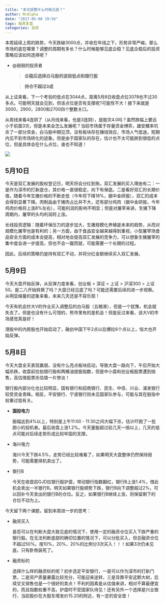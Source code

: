 ```yaml
---
title: "本次调整什么时候见底？"
author: MrAlpha
date: "2017-05-08 19:56"
tags: 每周复盘
categories: 投资
---
```


本周延续上周的跌势，今天跌破3000点，并收在年线之下，形势非常严峻。那么市场的底在哪里？调整的周期有多长？什么时候能够见底企稳？见底企稳后的投资策略应该如何选择呢？

- @弱弱的投资者

  > **企稳后选择白马股的波段低点和银行股**

  > **持仓不超过3成**

从上证来看，下一个考验的低点在3044点，距离5月8日收盘点位3078也不过30多点。可能明天就会见到，但该点位是否有支撑呢?可能性不大！接下来就是3000，2900，2800和2700四个整数关口。

从周线来看4连阴了（从月线来看，也是3连阴），是股灾4.0吗？虽然跌幅上要远小于前面3次，但是未来会怎么发展呢？当前市场属于存量资金博弈，雄安概率坑杀了一部分资金，白马股中期见顶，没有板块存在赚钱效应，市场人气低迷。短期内见不到市场转化的迹象。但是由于国家队的存在，估计也不太可能跌到很低的点位，但是具体会在什么点位，谁也不知道！

![](http://netimages.oss-cn-beijing.aliyuncs.com/2017-05-08_21-58-35.png)

## 5月10日

今天是双汇发展的股权登记日，明天将会分红到账。双汇发展的买入理由有二：一是作为深市的打新底仓，其价格一直很稳定，向下有保底。二是看好双汇的长期价值，随着今年生猪价格的不断走低（今年将下降18%，据中金研报），双汇的成本会得到显著下降。肉制品由于猪肉占比并不大，还有部分鸡肉（据中金研报，今年鸡肉价格将上涨8%左右），可能利润的影响不明显；但是对屠宰来讲，生猪下降周期内，屠宰的头均利润将上涨。

长线投资逻辑：随着环保压力的逐步加大，生猪规模化养殖是未来的趋势，从而对规模化屠宰也是有利的；另一方面，由于食品安全越来越得到重视，小型屠宰场食品安全方面的成本会提高，相对地会提高双汇发展的竞争力，可以想象生猪屠宰的集中度会进一步提高，但也不会一蹴而就，可能需要一个长期的过程。

因此，后续的策略仍是持有双汇不动，并将分红金额继续买入双汇发展。

## 5月9日

今天大盘开始反弹，从反弹力度来看，创业板 > 深证 > 上证 > 沪深300 > 上证50。是二八开始转换了吗？大盘已经见底了吗？可能还需要后续的进一步观察。从明显缩量的迹象来看，未来几天还是不容乐观！

今天有机会抄大V的作业买入调整后的白马股（五粮液），但是一个犹豫，机会就失去了。但是也没有什么可惜的，熊市里有的是机会！但是反过来看，该大V的市场感觉真是好！

港股中的内房股也开始启动了，融创中国下午2点以后爆拉6个点以上，恒大也开始反弹。

## 5月8日

今天大盘全天表现羸弱，没有什么亮点板块启动，导致大盘一路向下，午后开始大幅杀跌，收盘前拉抬银行股和两桶油提振指数，但是中小盘和创业板股票遭到抛售，高估值股票杀估值一片惨淡！

银行股内部分化也比较明显，国有银行和招商银行、民生、中信、兴业、浦发银行较受资金青睐。相反，平安银行、宁波银行则未见国家队参与，可能与其在股指中权重过低有关。

- **国投电力**

  振幅达到4%以上，特别是上午11:00 - 11:30之间大幅下杀，估计吓跑了一批胆小的投机者。最后收盘上涨1.2%。今天量能超过前几天一倍以上，几天的低点可能对后续走势形成比较牢固的支撑。

- 海兴电力

  海兴今天下跌4.5%，走势已经比较难看了，如果明天大盘整体仍然保持弱势，可能需要择机卖出了。

- 银行B

  今天在收盘前GJD拉银行股护盘，带动银行指数翻红，银行B上涨1.4%，借此机会卖出一半银行B。明天如果银行股顺势下跌，银行B向下调整超过2%，可以回补今天卖出的银行B的仓位。反之，如果银行B继续上涨，则保留剩下的仓位不动为上。

今天留下两个课题，留到本周进一步的思考：

- 融资买入

  是否可以在判断大盘大致见底的情况下，使用一定的融资仓位买入下跌严重的银行股。在无法判断底部的确切位置的情况下，可以分批买入，但总融资仓位不超过50%。按10%，20%，20%的比例分3次买入！！！如果3次仍未见底，只有卧倒装死了。

- 融资标的

  选择什么样的融资标的呢？初步选定平安银行，一是可以作为深市的打新门票，二是资产质量暴露比较充分，可能迎来逆转，三是背靠平安这颗大树，后续交叉销售也是一个很好的卖点！不利的因素是从估值来讲，相对不算最便宜的，而且指数权重不高，护盘时不受国家队待见！还有另外一个选择是兴业银行，当前股价在大股东增发价15.20的附近，有一定的安全垫！
